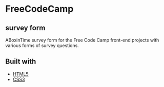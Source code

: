 # FreeCodeCamp
## survey form 
ABoxinTime survey form for the Free Code Camp front-end projects with various forms of survey questions. 

## Built with
- [HTML5](https://developer.mozilla.org/es/docs/HTML/HTML5)
- [CSS3](https://developer.mozilla.org/es/docs/Web/CSS/CSS3)
